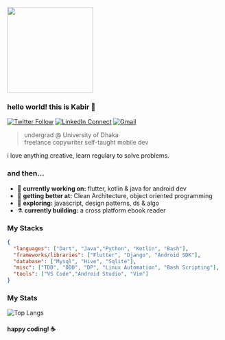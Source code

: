 
<img src="http://studiopixel.in/wp-content/uploads/2017/11/senior-front-end-developer-openings-1.gif" width="200" />

### hello world! this is Kabir 👋

[![Twitter Follow](https://img.shields.io/badge/dynamic/json.svg?color=78c257&labelColor=000000&logo=twitter&logoColor=f5f7fe&label=&query=%24[0].followers_count&url=https%3A%2F%2Fcdn.syndication.twimg.com%2Fwidgets%2Ffollowbutton%2Finfo.json%3Fscreen_names%3Dkabirnayeem99&suffix=%20Followers)](https://https://twitter.com/kabirnayeem99)
[![LinkedIn Connect](https://img.shields.io/badge/%20-Connect-black?color=78c257&labelColor=000000&logo=linkedin&logoColor=f5f7fe)](https://https://www.linkedin.com/in/kabirnayeem99/)
[![Gmail](https://img.shields.io/badge/%20-Send%20Mail-black?color=78c257&labelColor=000000&logo=gmail&logoColor=f5f7fe)](mailto:kabirnayeem.99@gmail.com?subject=From%20GitHub&&body=Hi,%20there.%20Found%20you%20on%20GitHub!%20Let's%20talk%20about...)

> undergrad @ University of Dhaka <br />
> freelance copywriter
> self-taught mobile dev <br />

i love anything creative, learn regulary to solve problems. 

### and then...

- 🔭 <b>currently working on:</b> flutter, kotlin & java for android dev
- 🌱 <b>getting better at:</b> Clean Architecture, object oriented programming
- 🤔 <b>exploring:</b> javascript, design patterns, ds & algo
- ⚗️ <b>currently building:</b> a cross platform ebook reader

### My Stacks

```json
{
  "languages": ["Dart", "Java","Python", "Kotlin", "Bash"],
  "frameworks/libraries": ["Flutter", "Django", "Android SDK"],
  "database": ["Mysql", "Hive", "Sqlite"],
  "misc": ["TDD", "DDD", "DP", "Linux Automation", "Bash Scripting"],
  "tools": ["VS Code","Android Studio", "Vim"]
}
```

### My Stats
![Top Langs](https://github-readme-stats.vercel.app/api/top-langs/?username=kabirnayeem99&theme=graywhite&hide=html,makefile)

#### happy coding! :coffee:


